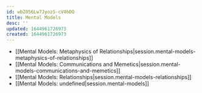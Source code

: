 ```yaml
---
id: wbZ056Lw7JyozS-cV4bDO
title: Mental Models
desc: ''
updated: 1644961726973
created: 1644961726973
---
```


- [[Mental Models:  Metaphysics of Relationships|session.mental-models-metaphysics-of-relationships]]
- [[Mental Models:  Communications and Memetics|session.mental-models-communications-and-memetics]]
- [[Mental Models:  Relationships|session.mental-models-relationships]]
- [[Mental Models: undefined|session.mental-models]]
